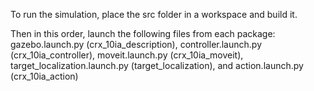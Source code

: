 To run the simulation, place the src folder in a workspace and build it. 

Then in this order, launch the following files from each package: gazebo.launch.py (crx_10ia_description), controller.launch.py (crx_10ia_controller),
moveit.launch.py (crx_10ia_moveit), target_localization.launch.py (target_localization), and action.launch.py (crx_10ia_action)
